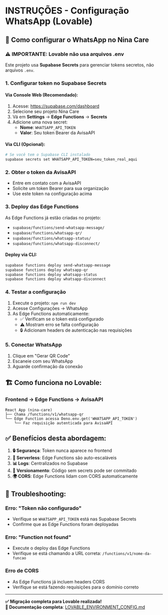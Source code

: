# INSTRUÇÕES - Configuração WhatsApp (Lovable)

## 🚀 Como configurar o WhatsApp no Nina Care

### ⚠️ IMPORTANTE: Lovable não usa arquivos .env

Este projeto usa **Supabase Secrets** para gerenciar tokens secretos, não arquivos `.env`.

### 1. Configurar token no Supabase Secrets

#### Via Console Web (Recomendado):
1. Acesse: https://supabase.com/dashboard
2. Selecione seu projeto Nina Care
3. Vá em **Settings** → **Edge Functions** → **Secrets**
4. Adicione uma nova secret:
   - **Nome**: `WHATSAPP_API_TOKEN`
   - **Valor**: Seu token Bearer da AvisaAPI

#### Via CLI (Opcional):
```bash
# Se você tem o Supabase CLI instalado
supabase secrets set WHATSAPP_API_TOKEN=seu_token_real_aqui
```

### 2. Obter o token da AvisaAPI
- Entre em contato com a AvisaAPI
- Solicite um token Bearer para sua organização
- Use este token na configuração acima

### 3. Deploy das Edge Functions

As Edge Functions já estão criadas no projeto:
- `supabase/functions/send-whatsapp-message/`
- `supabase/functions/whatsapp-qr/`
- `supabase/functions/whatsapp-status/`
- `supabase/functions/whatsapp-disconnect/`

#### Deploy via CLI:
```bash
supabase functions deploy send-whatsapp-message
supabase functions deploy whatsapp-qr
supabase functions deploy whatsapp-status
supabase functions deploy whatsapp-disconnect
```

### 4. Testar a configuração
1. Execute o projeto: `npm run dev`
2. Acesse Configurações → WhatsApp
3. As Edge Functions automaticamente:
   - ✅ Verificam se o token está configurado
   - ⚠️ Mostram erro se falta configuração
   - 🔒 Adicionam headers de autenticação nas requisições

### 5. Conectar WhatsApp
1. Clique em "Gerar QR Code"
2. Escaneie com seu WhatsApp
3. Aguarde confirmação da conexão

## 🏗️ Como funciona no Lovable:

### Frontend → Edge Functions → AvisaAPI
```
React App (nina-care)
├── Chama /functions/v1/whatsapp-qr
└── Edge Function acessa Deno.env.get('WHATSAPP_API_TOKEN')
    └── Faz requisição autenticada para AvisaAPI
```

## ✅ Benefícios desta abordagem:

1. **🔒 Segurança**: Token nunca aparece no frontend
2. **🚀 Serverless**: Edge Functions são auto-escaláveis
3. **📊 Logs**: Centralizados no Supabase
4. **🔄 Versionamento**: Código sem secrets pode ser commitado
5. **🌍 CORS**: Edge Functions lidam com CORS automaticamente

## 🔧 Troubleshooting:

### Erro: "Token não configurado"
- Verifique se `WHATSAPP_API_TOKEN` está nas Supabase Secrets
- Confirme que as Edge Functions foram deployadas

### Erro: "Function not found"
- Execute o deploy das Edge Functions
- Verifique se está chamando a URL correta: `/functions/v1/nome-da-funcao`

### Erro de CORS
- As Edge Functions já incluem headers CORS
- Verifique se está fazendo requisições para o domínio correto

---

**✅ Migração completa para Lovable realizada!**  
**🔗 Documentação completa**: [LOVABLE_ENVIRONMENT_CONFIG.md](./LOVABLE_ENVIRONMENT_CONFIG.md)
